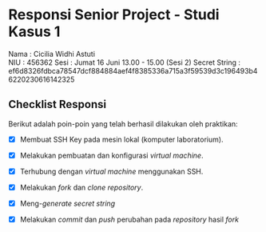 # Responsi Senior Project - Studi Kasus 1

Nama : Cicilia Widhi Astuti  
NIU : 456362 
Sesi : Jumat 16 Juni 13.00 - 15.00 (Sesi 2) 
Secret String : ef6d8326fdbca78547dcf884884aef4f8385336a715a3f59539d3c196493b46220230616142325

## Checklist Responsi

Berikut adalah poin-poin yang telah berhasil dilakukan oleh praktikan:

- [x] Membuat SSH Key pada mesin lokal (komputer laboratorium).
- [x] Melakukan pembuatan dan konfigurasi _virtual machine_.
- [x] Terhubung dengan _virtual machine_ menggunakan SSH.
- [x] Melakukan _fork_ dan _clone_ _repository_.
- [x] Meng-_generate_ _secret string_
- [x] Melakukan _commit_ dan _push_ perubahan pada _repository_ hasil _fork_

